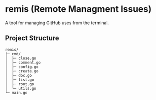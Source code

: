 # remis (Remote Managment Issues)

A tool for managing GitHub uses from the terminal.

## Project Structure

```
remis/
├─ cmd/
│  ├─ close.go
│  ├─ comment.go
│  ├─ config.go
│  ├─ create.go
│  ├─ doc.go
│  ├─ list.go
│  ├─ root.go
│  └─ utils.go
└─ main.go
```
